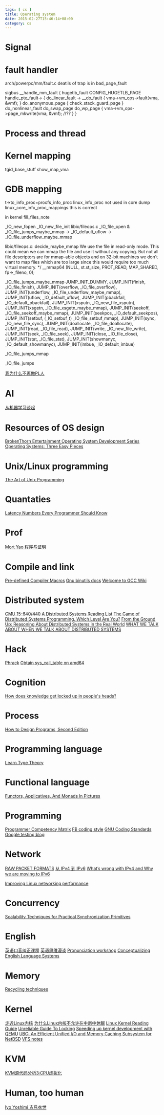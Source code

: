 ```yaml
---
tags: [ cs ] 
title: Operating system
date: 2015-02-27T15:46:14+08:00 
category: cs
---
```


# Signal 

# fault handler

arch/powerpc/mm/fault.c
deatils of trap is in bad_page_fault

sigbus 
__handle_mm_fault
{
	hugetlb_fault CONFIG_HUGETLB_PAGE
	handle_pte_fault-> 
	{
		do_linear_fault -> __do_fault
		{
			vma->vm_ops->fault(vma, &vmf);
		}
		do_anonymous_page
		{
			check_stack_guard_page
		}
		do_nonlinear_fault
		do_swap_page
		do_wp_page
		{
			vma->vm_ops->page_mkwrite(vma, &vmf); //??
		}
}

# Process and thread
# Kernel mapping
tgid_base_stuff show_map_vma

# GDB mapping
t->to_info_proc=procfs_info_proc
linux_info_proc not used in core dump
linux_core_info_proc_mappings this is correct

in kernel 
fill_files_note

_IO_new_fopen
_IO_new_file_init
libio/fileops.c _IO_file_open
& _IO_file_jumps_maybe_mmap -> _IO_default_uflow -> _IO_file_underflow_maybe_mmap

libio/fileops.c: decide_maybe_mmap
We use the file in read-only mode.  This could mean we can
     mmap the file and use it without any copying.  But not all
     file descriptors are for mmap-able objects and on 32-bit
     machines we don't want to map files which are too large since
     this would require too much virtual memory.  */
 __mmap64 (NULL, st.st_size, PROT_READ, MAP_SHARED, fp->_fileno, 0);

_IO_file_jumps_maybe_mmap 
  JUMP_INIT_DUMMY,
  JUMP_INIT(finish, _IO_file_finish),
  JUMP_INIT(overflow, _IO_file_overflow),
  JUMP_INIT(underflow, _IO_file_underflow_maybe_mmap),
  JUMP_INIT(uflow, _IO_default_uflow),
  JUMP_INIT(pbackfail, _IO_default_pbackfail),
  JUMP_INIT(xsputn, _IO_new_file_xsputn),
  JUMP_INIT(xsgetn, _IO_file_xsgetn_maybe_mmap),
  JUMP_INIT(seekoff, _IO_file_seekoff_maybe_mmap),
  JUMP_INIT(seekpos, _IO_default_seekpos),
  JUMP_INIT(setbuf, (_IO_setbuf_t) _IO_file_setbuf_mmap),
  JUMP_INIT(sync, _IO_new_file_sync), 
  JUMP_INIT(doallocate, _IO_file_doallocate),
  JUMP_INIT(read, _IO_file_read), 
  JUMP_INIT(write, _IO_new_file_write),
  JUMP_INIT(seek, _IO_file_seek),
  JUMP_INIT(close, _IO_file_close),
  JUMP_INIT(stat, _IO_file_stat),
  JUMP_INIT(showmanyc, _IO_default_showmanyc),
  JUMP_INIT(imbue, _IO_default_imbue)

_IO_file_jumps_mmap

_IO_file_jumps


[我为什么不再做PL人](http://www.yinwang.org/blog-cn/2016/03/31/no-longer-pl)

# AI
[从机器学习谈起](http://www.cnblogs.com/subconscious/p/4107357.html)

# Resources of OS design
[BrokenThorn Entertainment Operating System Development Series](http://www.brokenthorn.com/Resources/OSDevIndex.html)
[Operating Systems: Three Easy Pieces](http://pages.cs.wisc.edu/~remzi/OSTEP/)

# Unix/Linux programming
[The Art of Unix Programming](http://www.catb.org/esr/writings/taoup/html/)

# Quantaties
[Latency Numbers Every Programmer Should Know](http://people.eecs.berkeley.edu/~rcs/research/interactive_latency.html)

# Prof
[Mort Yao 程序与证明](http://www.tuicool.com/articles/YRZvem)

# Compile and link
[Pre-defined Compiler Macros](https://sourceforge.net/p/predef/wiki/Architectures/)
[Gnu binutils docs](https://sourceware.org/binutils/docs/)
[Welcome to GCC Wiki](https://gcc.gnu.org/wiki/HomePage)

# Distributed system
[CMU 15-640/440](https://www.andrew.cmu.edu/course/15-440-s13/index/syllabus_index.html)
[A Distributed Systems Reading List](http://dancres.github.io/Pages/)
[The Game of Distributed Systems Programming. Which Level Are You?](https://blog.incubaid.com/2012/03/28/the-game-of-distributed-systems-programming-which-level-are-you/)
[From the Ground Up: Reasoning About Distributed Systems in the Real World](http://bravenewgeek.com/from-the-ground-up-reasoning-about-distributed-systems-in-the-real-world/)
[WHAT WE TALK ABOUT WHEN WE TALK ABOUT DISTRIBUTED SYSTEMS](http://videlalvaro.github.io/2015/12/learning-about-distributed-systems.html)

# Hack
[Phrack](http://phrack.org/index.html)
[Obtain sys_call_table on amd64 ](https://www.exploit-db.com/papers/13146/)

# Cognition
[How does knowledge get locked up in people's heads?](http://jvns.ca/blog/2016/04/30/building-expertise-at-work/)

# Process
[How to Design Programs, Second Edition](http://www.ccs.neu.edu/home/matthias/HtDP2e/index.html)

# Programming language
[Learn Type Theory](http://jozefg.bitbucket.org/posts/2015-08-14-learn-tt.html)

# Functional language
[Functors, Applicatives, And Monads In Pictures](http://adit.io/posts/2013-04-17-functors,_applicatives,_and_monads_in_pictures.html) 

# Programming
[Programmer Competency Matrix](http://sijinjoseph.com/programmer-competency-matrix/)
[FB coding style](http://www.freebsd.org/cgi/man.cgi?query=style&sektion=9)
[GNU Coding Standards](http://www.gnu.org/prep/standards/standards.html)
[Google testing blog](http://googletesting.blogspot.com/)

# Network
[RAW PACKET FORMATS](http://www.securitywizardry.com/index.php/tools/packet-headers.html)
[从 IPv4 到 IPv6](http://wangcong.org/2012/10/15/-e4-bb-8e-ipv4-e5-88-b0-ipv6/)
[What’s wrong with IPv4 and Why we are moving to IPv6](http://www.tecmint.com/ipv4-and-ipv6-comparison/)

[Improving Linux networking performance](https://lwn.net/Articles/629155/)

# Concurrency
[Scalability Techniques for Practical Synchronization Primitives](http://queue.acm.org/detail.cfm?id=2698990)

# English
[英语口音纠正课程](http://www.tudou.com/programs/view/S9cfVXLvThM/?bid=03&pid=02&resourceId=100311153_03_05_02)
[英语思维漫谈](https://www.douban.com/note/144818819/#!/i!/ckDefault)
[Pronunciation workshop](http://v.youku.com/v_show/id_XNDYyMjcyNDI0.html?from=y1.2-1-87.3.3-2.1-1-1-2-0)
[Conceptualizing English Language Systems](https://www.tu-chemnitz.de/phil/english/sections/ling/course/Conceptualising/Annabell/Question_tags.htm)

# Memory 
[Recycling techniques](http://www.memorymanagement.org/mmref/recycle.html)

# Kernel
[走近Linux内核](http://wangcong.org/2007/03/09/-e8-b5-b0-e8-bf-91linux-e5-86-85-e6-a0-b8/)
[为什么Linux内核不允许在中断中休眠](http://wangcong.org/2012/06/01/-e4-b8-ba-e4-bb-80-e4-b9-88linux-e5-86-85-e6-a0-b8-e4-b8-8d-e5-85-81-e8-ae-b8-e5-9c-a8-e4-b8-ad-e6-96-ad-e4-b8-ad-e4-bc-91-e7-9c-a0-ef-bc-9f/)
[Linux Kernel Reading Guide](http://www.linux.org/threads/linux-kernel-reading-guide.5384/)
[Unreliable Guide To Locking](https://www.kernel.org/pub/linux/kernel/people/rusty/kernel-locking/index.html)
[Speeding up kernel development with QEMU](https://lwn.net/Articles/660404/)
[UBC: An Efficient Unified I/O and Memory Caching Subsystem for NetBSD](https://www.usenix.org/legacy/event/usenix2000/freenix/full_papers/silvers/silvers_html/)
[VFS notes](http://www.fieldses.org/~bfields/kernel/vfs.txt)

# KVM
[KVM源代码分析3:CPU虚拟化](http://www.oenhan.com/kvm-src-3-cpu)


# Human, too human
[Iyo Yoshimi 吉見衣世](https://www.flickr.com/photos/deathhell/8702618520/in/photostream/)




